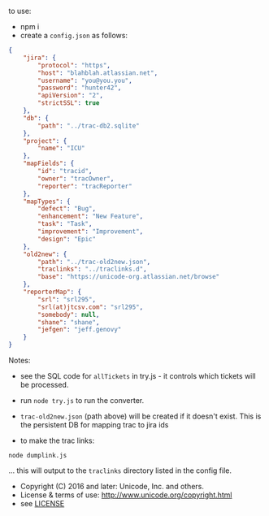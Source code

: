to use:
- npm i
- create a `config.json` as follows:

```json
{
    "jira": {
        "protocol": "https",
        "host": "blahblah.atlassian.net",
        "username": "you@you.you",
        "password": "hunter42",
        "apiVersion": "2",
        "strictSSL": true
    },
    "db": {
        "path": "../trac-db2.sqlite"
    },
    "project": {
        "name": "ICU"
    },
    "mapFields": {
        "id": "tracid",
        "owner": "tracOwner",
        "reporter": "tracReporter"
    },
    "mapTypes": {
        "defect": "Bug",
        "enhancement": "New Feature",
        "task": "Task",
        "improvement": "Improvement",
        "design": "Epic"
    },
    "old2new": {
        "path": "../trac-old2new.json",
        "traclinks": "../traclinks.d",
        "base": "https://unicode-org.atlassian.net/browse"
    },
    "reporterMap": {
        "srl": "srl295",
        "srl(at)jtcsv.com": "srl295",
        "somebody": null,
        "shane": "shane",
        "jefgen": "jeff.genovy"
    }
}
```

Notes:
- see the SQL code for `allTickets` in try.js - it controls which tickets will be processed.

- run `node try.js` to run the converter.

- `trac-old2new.json` (path above) will be created if it doesn't exist. This is the persistent DB for mapping trac to jira ids

- to make the trac links:

`node dumplink.js`

… this will output to the `traclinks` directory listed in the config file.


- Copyright (C) 2016 and later: Unicode, Inc. and others.
- License & terms of use: http://www.unicode.org/copyright.html
- see [LICENSE](LICENSE)
